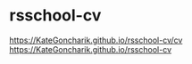 # rsschool-cv
https://KateGoncharik.github.io/rsschool-cv/cv
https://KateGoncharik.github.io/rsschool-cv